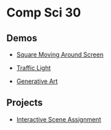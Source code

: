# Comp Sci 30 

## Demos
- [Square Moving Around Screen](square-moving)

- [Traffic Light](traffic-light)

- [Generative Art](art)
## Projects

- [Interactive Scene Assignment](interactive-scene)